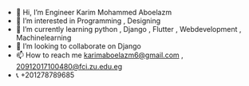 - 👋 Hi, I’m Engineer Karim Mohammed Aboelazm
- 👀 I’m interested in Programming , Designing
- 🌱 I’m currently learning python , Django , Flutter , Webdevelopment , Machinelearning
- 💞️ I’m looking to collaborate on Django
- 📫 How to reach me karimaboelazm6@gmail.com , 20912017100480@fci.zu.edu.eg
- 📞 +201278789685

<!---
karim-aboelazm/karim-aboelazm is a ✨ special ✨ repository because its `README.md` (this file) appears on your GitHub profile.
You can click the Preview link to take a look at your changes.
--->
